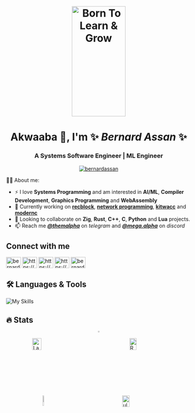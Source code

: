 <h1 align="center">
<picture >
 <source srcset="born-to-learn.avif">
 <source srcset="born-to-learn.webp">
  <!--original image src="https://github-production-user-asset-6210df.s3.amazonaws.com/22438427/259785274-8ff0705a-65dd-4197-81b5-b8ffd2befe0c.png"-->
 <img src="https://github-production-user-asset-6210df.s3.amazonaws.com/22438427/285618866-f2764aeb-797a-488d-bc9d-13c8b9357650.png"
 alt="Born To Learn & Grow" height="300rem" width="54%">
</picture>
</h1>

<h1 align="center"> Akwaaba 👋, I'm ✨ <i>Bernard Assan</i> ✨</h1>
<h3 align="center">A Systems Software Engineer | ML Engineer</h3>

<p align="center"> <a href="https://twitter.com/bernardassan" target="blank"><img src="https://img.shields.io/twitter/follow/bernardassan?logo=twitter&style=for-the-badge" alt="bernardassan" /></a> </p>

👨‍💻 About me:

- ⚡ I love **Systems Programming** and am interested in **AI/ML**, **Compiler Development**, **Graphics Programming**  and **WebAssembly**
- 🔭 Currently working on [**recblock**](https://github.com/Ultra-Code/recblock), [**network programming**](https://github.com/Ultra-Code/network_programming), [**kitwacc**](https://github.com/Ultra-Code/kitwacc) and [**modernc**](https://github.com/Ultra-Code/modernc)
- 👯 Looking to collaborate on **Zig**, **Rust**, **C++**,  **C**, **Python** and **Lua** projects. 
- 📫 Reach me [**_@themalpha_**](https://t.me/themalpha) on _telegram_ and [**_@mega.alpha_**](https://discord.com/users/760132467931217921) on _discord_
<!--
- 🌱 I’m currently learning **Data Science** and **Cloud Computing**
- 🔥 I have completed the following *Professional courses*
  - **Meta Database Engineering** [[**Certificate**](https://www.coursera.org/account/accomplishments/specialization/certificate/88ZTRDP6XSGY)]
  - **Google Project Management** [[**Certificate**](https://www.coursera.org/account/accomplishments/specialization/certificate/HN64WJBSVL8F)]
 - 💬 Ask me any question and we might have a laugh/blast 🔥 and learn in the process
 - 📄 Know about my experiences [rebrand.ly/BernardAssan](https://rebrand.ly/BernardAssan)
- and <img src="web icon.avif" alt="bernardassan.me" height="35"/> [website](https://rebrand.ly/BernardAssan)
original web icon image https://github-production-user-asset-6210df.s3.amazonaws.com/22438427/259840447-83e40bf1-07f0-4d59-b60e-ba0d085be735.png
 🤔 I’m looking for help with learning and getting my hands dirty with some interesting **Rust** projects
 -->

## Connect with me

<p align="left">
<a href="https://twitter.com/bernardassan" target="blank"><img align="center" src="https://raw.githubusercontent.com/rahuldkjain/github-profile-readme-generator/master/src/images/icons/Social/twitter.svg" alt="bernardassan" height="30" width="40" /></a>
<a href="https://www.linkedin.com/in/bernardassan/" target="blank"><img align="center" src="https://raw.githubusercontent.com/rahuldkjain/github-profile-readme-generator/master/src/images/icons/Social/linked-in-alt.svg" alt="https://www.linkedin.com/in/bernard-assan-a2744b254/" height="30" width="40" /></a>
<a href="https://stackoverflow.com/users/12007740/mega-alpha" target="blank"><img align="center" src="https://raw.githubusercontent.com/rahuldkjain/github-profile-readme-generator/master/src/images/icons/Social/stack-overflow.svg" alt="https://stackoverflow.com/users/12007740/mega-alpha" height="30" width="40" /></a>
<a href="https://kaggle.com/megaalpha" target="blank"><img align="center" src="https://raw.githubusercontent.com/rahuldkjain/github-profile-readme-generator/master/src/images/icons/Social/kaggle.svg" alt="https://www.kaggle.com/megaalpha" height="30" width="40" /></a>
<a href="https://www.hackerrank.com/bernardassan100" target="blank"><img align="center" src="https://raw.githubusercontent.com/rahuldkjain/github-profile-readme-generator/master/src/images/icons/Social/hackerrank.svg" alt="bernardassan100" height="30" width="40" /></a>
</p>

## 🛠️ Languages & Tools

![My Skills](https://skillicons.dev/icons?i=zig,rust,cpp,c,python,lua,linux,bash,git,github,docker,gcp,mysql,mongodb,wasm)
<!--<p align="left">
<a href="https://ziglang.com/" target="_blank" rel="noreferrer"><img src="https://github-production-user-asset-6210df.s3.amazonaws.com/22438427/259833635-2b7a3b75-32aa-4da4-a317-7c526c53a830.jpg" alt="zig" width="40" height="40"/>&nbsp;</a>
<a href="https://isocpp.org/" target="_blank" rel="noreferrer"> <img src="https://user-images.githubusercontent.com/22438427/260244837-7d7b321f-7e90-4882-81f8-32f27a7d15b3.png" alt="C++" width="40" height="40"/>&nbsp</a>
<a href="https://developer.mozilla.org/en-US/docs/Web/javascript" target="_blank" rel="noreferrer"> <img src="https://cdn.jsdelivr.net/gh/devicons/devicon@latest/icons/javascript/javascript-original.svg" alt="python" width="40" height="40"/>&nbsp</a>
<a href="https://cloud.google.com" target="_blank" rel="noreferrer"> <img src="https://www.vectorlogo.zone/logos/google_cloud/google_cloud-icon.svg" alt="gcp" width="40" height="40"/>&nbsp;</a>
<a href="https://www.mongodb.com/" target="_blank" rel="noreferrer"> <img src="https://raw.githubusercontent.com/devicons/devicon/master/icons/mongodb/mongodb-original-wordmark.svg" alt="mongodb" width="40" height="40"/>&nbsp;</a>
</p>
-->

## 🔥 Stats

<!-- https://bobbyhadz.com/blog/github-display-images-side-by-side-in-readme -->
<div style="display: flex; justify-content: center;" align="center">
 
<picture>
 <!-- alternative to top-langs https://githubtrends.io -->
  <source
   media="(prefers-color-scheme: dark)"
   srcset="https://github-readme-stats.vercel.app/api/top-langs?username=Ultra-Code&size_weight=0.5&count_weight=0.5&exclude_repo=datascience_exploration&hide=vue&layout=compact&langs_count=10&theme=dark&custom_title=Overall%20Language%20Statistics"
  />
  <source
    media="(prefers-color-scheme: light), (prefers-color-scheme: no-preference)"
    srcset="https://github-readme-stats.vercel.app/api/top-langs?username=Ultra-Code&size_weight=0.5&count_weight=0.5&exclude_repo=datascience_exploration&hide=vue&layout=compact&langs_count=10&custom_title=Overall%20Language%20Statistics"
  />
  <img src="https://github-readme-stats.vercel.app/api/top-langs?username=Ultra-Code&size_weight=0.5&count_weight=0.5&exclude_repo=datascience_exploration&hide=vue&layout=compact&langs_count=10&custom_title=Overall%20Language%20Statistics" width="45%"/>
</picture>
</div>

<div style="display: flex; justify-content: space-around;">  
<picture>
  <source
    media="(prefers-color-scheme: dark)"
    srcset="https://api.githubtrends.io/user/svg/Ultra-Code/langs?time_range=six_months&theme=dark"
  />
  <source
    media="(prefers-color-scheme: light), (prefers-color-scheme: no-preference)"
    srcset="https://api.githubtrends.io/user/svg/Ultra-Code/langs?time_range=six_months&theme=classic"
  />

  <img align="center" src="https://api.githubtrends.io/user/svg/Ultra-Code/langs?time_range=six_months" alt="Language stats" width="45%"/>
</picture>


<picture>
  <source
    media="(prefers-color-scheme: dark)"
    srcset="https://api.githubtrends.io/user/svg/Ultra-Code/repos?time_range=six_months&group=other&theme=dark"
  />
  <source
    media="(prefers-color-scheme: light), (prefers-color-scheme: no-preference)"
    srcset="https://api.githubtrends.io/user/svg/Ultra-Code/repos?time_range=six_months&group=other&theme=classic"
  />
 
 <img align="center" src="https://api.githubtrends.io/user/svg/Ultra-Code/repos?time_range=six_months&group=other" alt="Repos stats" width="45%"/>
</picture>
</div>
 
<div style="display: flex; justify-content: space-around;">  
<picture>
  <source
    media="(prefers-color-scheme: dark)"
    srcset="https://github-readme-stats.vercel.app/api?username=Ultra-Code&show_icons=true&theme=dark"
  />
  <source
    media="(prefers-color-scheme: light), (prefers-color-scheme: no-preference)"
    srcset="https://github-readme-stats.vercel.app/api?username=Ultra-Code&show_icons=true"
  />
  <img src="https://github-readme-stats.vercel.app/api?username=Ultra-Code&show_icons=true" width="45%"/>
</picture>


<picture>
  <source
    media="(prefers-color-scheme: dark)"
    srcset="https://github-readme-streak-stats.herokuapp.com/?user=ultra-code&theme=dark"
  />
  <source
    media="(prefers-color-scheme: light), (prefers-color-scheme: no-preference)"
    srcset="https://github-readme-streak-stats.herokuapp.com/?user=ultra-code"
  />
 <img src="https://github-readme-streak-stats.herokuapp.com/?user=ultra-code" alt="ultra-code" width="47%"/>
</picture>
</div>
